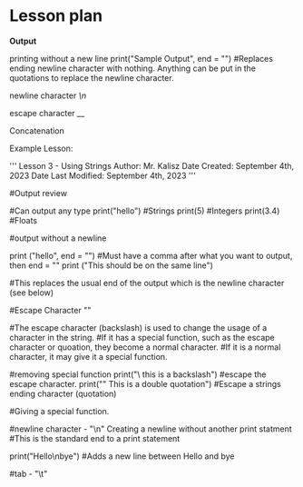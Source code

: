 # Lesson plan
  
**Output**

printing without a new line
print("Sample Output", end = "") #Replaces ending newline character with nothing.  Anything can be put in the quotations to replace the newline character.

newline character _\n_

escape character _\_

Concatenation

Example Lesson:

'''
Lesson 3 - Using Strings
Author: Mr. Kalisz
Date Created: September 4th, 2023
Date Last Modified: September 4th, 2023
'''

#Output review

#Can output any type
print("hello") #Strings
print(5) #Integers
print(3.4) #Floats

#output without a newline

print ("hello", end = "") #Must have a comma after what you want to output, then end = ""
print ("This should be on the same line")

#This replaces the usual end of the output which is the newline character (see below)



#Escape Character "\"

#The escape character (backslash) is used to change the usage of a character in the string.
#If it has a special function, such as the escape character or quoation, they become a normal character.
#If it is a normal character, it may give it a special function.

#removing special function
print("\\ this is a backslash") #escape the escape character.
print("\" This is a double quotation") #Escape a strings ending character (quotation)

#Giving a special function.

#newline character - "\n"  Creating a newline without another print statment
#This is the standard end to a print statement

print("Hello\nbye") #Adds a new line between Hello and bye

#tab - "\t"